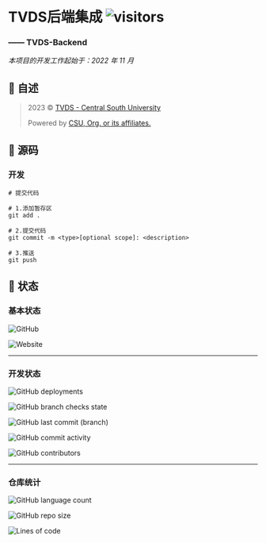 # TVDS后端集成 ![visitors](https://visitor-badge.glitch.me/badge?page_id=Kwanhooo.TVDS-Backend)

### —— TVDS-Backend

_本项目的开发工作起始于：2022 年 11 月_

## 📔 自述

> 2023 © [TVDS - Central South University](https://tvds.0xCAFEBABE.cn)
>
> Powered by [CSU, Org. or its affiliates.](https://github.com/Kwanhooo/TVDS-Backend)


## 🦾 源码


### 开发

```shell
# 提交代码

# 1.添加暂存区
git add .

# 2.提交代码
git commit -m <type>[optional scope]: <description>

# 3.推送
git push
```


## 🏃 状态

### 基本状态

![GitHub](https://img.shields.io/github/license/Kwanhooo/TVDS-Backend?style=for-the-badge)

![Website](https://img.shields.io/website?label=prod-services&style=for-the-badge&url=https://tvds.0xcafebabe.cn)

---

### 开发状态

![GitHub deployments](https://img.shields.io/github/deployments/Kwanhooo/TVDS-Backend/Production?label=Dev-Env%20deploy&style=for-the-badge)

![GitHub branch checks state](https://img.shields.io/github/checks-status/Kwanhooo/TVDS-Backend/main?label=master%20%E5%88%86%E6%94%AF%E6%A3%80%E6%9F%A5&style=for-the-badge)

![GitHub last commit (branch)](https://img.shields.io/github/last-commit/Kwanhooo/TVDS-Backend/main?style=for-the-badge)

![GitHub commit activity](https://img.shields.io/github/commit-activity/w/Kwanhooo/TVDS-Backend?style=for-the-badge)

![GitHub contributors](https://img.shields.io/github/contributors/Kwanhooo/TVDS-Backend?style=for-the-badge)

---

### 仓库统计

![GitHub language count](https://img.shields.io/github/languages/count/Kwanhooo/TVDS-Backend?style=for-the-badge)

![GitHub repo size](https://img.shields.io/github/repo-size/Kwanhooo/TVDS-Backend?style=for-the-badge)

![Lines of code](https://img.shields.io/tokei/lines/github/Kwanhooo/TVDS-Backend?style=for-the-badge)
